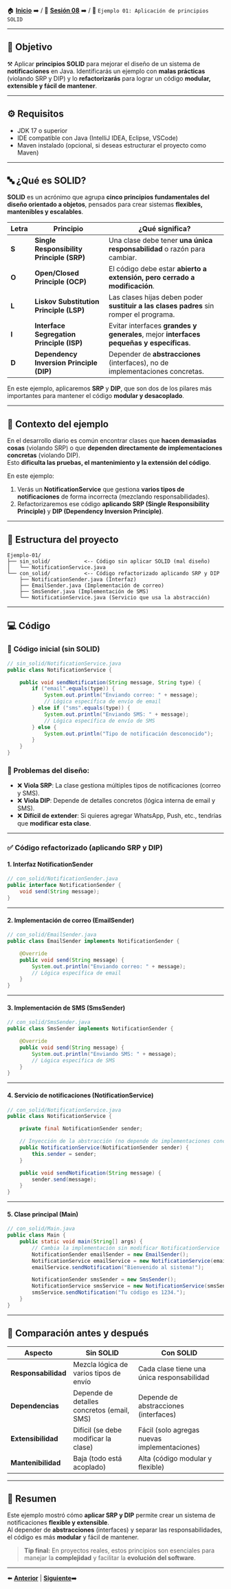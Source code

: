 🏠 [**Inicio**](../../Readme.md) ➡️ / 📖 [**Sesión 08**](../Readme.md) ➡️ / 📝 `Ejemplo 01: Aplicación de principios SOLID`

---

## 🎯 Objetivo

⚒️ Aplicar **principios SOLID** para mejorar el diseño de un sistema de **notificaciones** en Java. Identificarás un ejemplo con **malas prácticas** (violando SRP y DIP) y lo **refactorizarás** para lograr un código **modular, extensible y fácil de mantener**.

---

## ⚙️ Requisitos

- JDK 17 o superior  
- IDE compatible con Java (IntelliJ IDEA, Eclipse, VSCode)  
- Maven instalado (opcional, si deseas estructurar el proyecto como Maven)

---

## 🔤 ¿Qué es SOLID?

**SOLID** es un acrónimo que agrupa **cinco principios fundamentales del diseño orientado a objetos**, pensados para crear sistemas **flexibles, mantenibles y escalables**.

| Letra  | Principio                                      | ¿Qué significa?                                                           |
|--------|------------------------------------------------|---------------------------------------------------------------------------|
| **S**  | **Single Responsibility Principle (SRP)**      | Una clase debe tener **una única responsabilidad** o razón para cambiar.  |
| **O**  | **Open/Closed Principle (OCP)**                | El código debe estar **abierto a extensión, pero cerrado a modificación**.|
| **L**  | **Liskov Substitution Principle (LSP)**        | Las clases hijas deben poder **sustituir a las clases padres** sin romper el programa.|
| **I**  | **Interface Segregation Principle (ISP)**      | Evitar interfaces **grandes y generales**, mejor **interfaces pequeñas y específicas**.|
| **D**  | **Dependency Inversion Principle (DIP)**       | Depender de **abstracciones** (interfaces), no de implementaciones concretas.|

En este ejemplo, aplicaremos **SRP** y **DIP**, que son dos de los pilares más importantes para mantener el código **modular y desacoplado**.

---

## 🧠 Contexto del ejemplo

En el desarrollo diario es común encontrar clases que **hacen demasiadas cosas** (violando SRP) o que **dependen directamente de implementaciones concretas** (violando DIP).  
Esto **dificulta las pruebas, el mantenimiento y la extensión del código**.

En este ejemplo:

1. Verás un **NotificationService** que gestiona **varios tipos de notificaciones** de forma incorrecta (mezclando responsabilidades).
2. Refactorizaremos ese código **aplicando SRP (Single Responsibility Principle)** y **DIP (Dependency Inversion Principle)**.

---

## 📂 Estructura del proyecto

```
Ejemplo-01/
├── sin_solid/           <-- Código sin aplicar SOLID (mal diseño)
│   └── NotificationService.java
└── con_solid/           <-- Código refactorizado aplicando SRP y DIP
    ├── NotificationSender.java (Interfaz)
    ├── EmailSender.java (Implementación de correo)
    ├── SmsSender.java (Implementación de SMS)
    └── NotificationService.java (Servicio que usa la abstracción)
```

---

## 💻 Código

### 🔴 **Código inicial (sin SOLID)**

```java
// sin_solid/NotificationService.java
public class NotificationService {

    public void sendNotification(String message, String type) {
        if ("email".equals(type)) {
            System.out.println("Enviando correo: " + message);
            // Lógica específica de envío de email
        } else if ("sms".equals(type)) {
            System.out.println("Enviando SMS: " + message);
            // Lógica específica de envío de SMS
        } else {
            System.out.println("Tipo de notificación desconocido");
        }
    }
}
```

### 🚨 Problemas del diseño:

- ❌ **Viola SRP**: La clase gestiona múltiples tipos de notificaciones (correo y SMS).
- ❌ **Viola DIP**: Depende de detalles concretos (lógica interna de email y SMS).
- ❌ **Difícil de extender**: Si quieres agregar WhatsApp, Push, etc., tendrías que **modificar esta clase**.

---

### ✅ **Código refactorizado (aplicando SRP y DIP)**

#### **1. Interfaz NotificationSender**

```java
// con_solid/NotificationSender.java
public interface NotificationSender {
    void send(String message);
}
```

---

#### **2. Implementación de correo (EmailSender)**

```java
// con_solid/EmailSender.java
public class EmailSender implements NotificationSender {

    @Override
    public void send(String message) {
        System.out.println("Enviando correo: " + message);
        // Lógica específica de email
    }
}
```

---

#### **3. Implementación de SMS (SmsSender)**

```java
// con_solid/SmsSender.java
public class SmsSender implements NotificationSender {

    @Override
    public void send(String message) {
        System.out.println("Enviando SMS: " + message);
        // Lógica específica de SMS
    }
}
```

---

#### **4. Servicio de notificaciones (NotificationService)**

```java
// con_solid/NotificationService.java
public class NotificationService {

    private final NotificationSender sender;

    // Inyección de la abstracción (no depende de implementaciones concretas)
    public NotificationService(NotificationSender sender) {
        this.sender = sender;
    }

    public void sendNotification(String message) {
        sender.send(message);
    }
}
```

---

#### **5. Clase principal (Main)**

```java
// con_solid/Main.java
public class Main {
    public static void main(String[] args) {
        // Cambia la implementación sin modificar NotificationService
        NotificationSender emailSender = new EmailSender();
        NotificationService emailService = new NotificationService(emailSender);
        emailService.sendNotification("Bienvenido al sistema!");

        NotificationSender smsSender = new SmsSender();
        NotificationService smsService = new NotificationService(smsSender);
        smsService.sendNotification("Tu código es 1234.");
    }
}
```

---

## 📝 Comparación antes y después

| Aspecto                   | Sin SOLID                                   | Con SOLID                                  |
|---------------------------|---------------------------------------------|--------------------------------------------|
| **Responsabilidad**       | Mezcla lógica de varios tipos de envío      | Cada clase tiene una única responsabilidad |
| **Dependencias**          | Depende de detalles concretos (email, SMS)  | Depende de abstracciones (interfaces)      |
| **Extensibilidad**        | Difícil (se debe modificar la clase)        | Fácil (solo agregas nuevas implementaciones)|
| **Mantenibilidad**        | Baja (todo está acoplado)                   | Alta (código modular y flexible)           |

---

## 🚀 Resumen

Este ejemplo mostró cómo **aplicar SRP y DIP** permite crear un sistema de notificaciones **flexible y extensible**.  
Al depender de **abstracciones** (interfaces) y separar las responsabilidades, el código es más **modular** y fácil de mantener.

> **Tip final:** En proyectos reales, estos principios son esenciales para manejar la **complejidad** y facilitar la **evolución del software**.

---

⬅️ [**Anterior**](../Readme.md) | [**Siguiente**](../Reto-01/Readme.md)➡️  